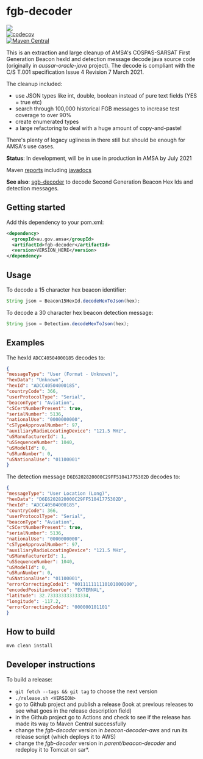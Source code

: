 # fgb-decoder
<a href="https://github.com/amsa-code/fgb-decoder/actions/workflows/ci.yml"><img src="https://github.com/amsa-code/fgb-decoder/actions/workflows/ci.yml/badge.svg"/></a><br/>
[![codecov](https://codecov.io/gh/amsa-code/fgb-decoder/branch/master/graph/badge.svg)](https://codecov.io/gh/amsa-code/fgb-decoder)<br/>
[![Maven Central](https://maven-badges.herokuapp.com/maven-central/au.gov.amsa/fgb-decoder/badge.svg?style=flat)](https://maven-badges.herokuapp.com/maven-central/au.gov.amsa/fgb-decoder)<br/>

This is an extraction and large cleanup of AMSA's COSPAS-SARSAT First Generation Beacon hexId and detection message decode java source code (originally in *aussar-oracle-java* project). The decode is compliant with the C/S T.001 specification Issue 4 Revision 7 March 2021.

The cleanup included:
* use JSON types like int, double, boolean instead of pure text fields (YES = true etc)
* search through 100,000 historical FGB messages to increase test coverage to over 90%
* create enumerated types
* a large refactoring to deal with a huge amount of copy-and-paste!

There's plenty of legacy ugliness in there still but should be enough for AMSA's use cases.

**Status**: In development, will be in use in production in AMSA by July 2021

Maven [reports](https://amsa-code.github.io/fgb-decoder/index.html) including [javadocs](https://amsa-code.github.io/fgb-decoder/apidocs/index.html)

**See also**: [sgb-decoder](https://github.com/amsa-code/sgb-decoder.git) to decode Second Generation Beacon Hex Ids and detection messages.

## Getting started
Add this dependency to your pom.xml:

```xml
<dependency>
  <groupId>au.gov.amsa</groupId>
  <artifactId>fgb-decoder</artifactId>
  <version>VERSION_HERE</version>
</dependency>
```

## Usage
To decode a 15 character hex beacon identifier:

```java
String json = Beacon15HexId.decodeHexToJson(hex);
```

To decode a 30 character hex beacon detection message:

```java
String json = Detection.decodeHexToJson(hex);
```
## Examples
The hexId `ADCC40504000185` decodes to:
```json
{
"messageType": "User (Format - Unknown)",
"hexData": "Unknown",
"hexId": "ADCC40504000185",
"countryCode": 366,
"userProtocolType": "Serial",
"beaconType": "Aviation",
"cSCertNumberPresent": true,
"serialNumber": 5136,
"nationalUse": "0000000000",
"cSTypeApprovalNumber": 97,
"auxiliaryRadioLocatingDevice": "121.5 MHz",
"uSManufacturerId": 1,
"uSSequenceNumber": 1040,
"uSModelId": 0,
"uSRunNumber": 0,
"uSNationalUse": "01100001"
}
```

The detection message `D6E6202820000C29FF51041775302D` decodes to:

```json
{
"messageType": "User Location (Long)",
"hexData": "D6E6202820000C29FF51041775302D",
"hexId": "ADCC40504000185",
"countryCode": 366,
"userProtocolType": "Serial",
"beaconType": "Aviation",
"cSCertNumberPresent": true,
"serialNumber": 5136,
"nationalUse": "0000000000",
"cSTypeApprovalNumber": 97,
"auxiliaryRadioLocatingDevice": "121.5 MHz",
"uSManufacturerId": 1,
"uSSequenceNumber": 1040,
"uSModelId": 0,
"uSRunNumber": 0,
"uSNationalUse": "01100001",
"errorCorrectingCode1": "001111111110101000100",
"encodedPositionSource": "EXTERNAL",
"latitude": 32.733333333333334,
"longitude": -117.2,
"errorCorrectingCode2": "000000101101"
}
```
## How to build
```bash
mvn clean install
```

## Developer instructions
To build a release:
* `git fetch --tags && git tag` to choose the next version
* `./release.sh <VERSION>`
* go to Github project and publish a release (look at previous releases to see what goes in the release description field)
* in the Github project go to Actions and check to see if the release has made its way to Maven Central successfully
* change the *fgb-decoder* version in *beacon-decoder-aws* and run its release script (which deploys it to AWS)
* change the *fgb-decoder* version in *parent/beacon-decoder* and redeploy it to Tomcat on sar*.

